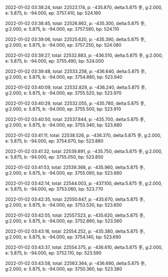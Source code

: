2022-01-02 03:38:24, total: 22523.174, p: -435.870, delta:5.875 手, g:2.000, e: 5.875, b: -94.000, ep: 3757.410, bp: 524.160

2022-01-02 03:38:45, total: 22526.862, p: -435.300, delta:5.875 手, g:2.000, e: 5.875, b: -94.000, ep: 3757.580, bp: 524.110

2022-01-02 03:39:06, total: 22525.620, p: -435.390, delta:5.875 手, g:2.000, e: 5.875, b: -94.000, ep: 3757.250, bp: 524.080

2022-01-02 03:39:27, total: 22532.883, p: -436.510, delta:5.875 手, g:2.000, e: 5.875, b: -94.000, ep: 3755.490, bp: 524.000

2022-01-02 03:39:48, total: 22533.258, p: -436.640, delta:5.875 手, g:2.000, e: 5.875, b: -94.000, ep: 3754.880, bp: 523.940

2022-01-02 03:40:09, total: 22532.829, p: -436.240, delta:5.875 手, g:2.000, e: 5.875, b: -94.000, ep: 3755.520, bp: 523.970

2022-01-02 03:40:29, total: 22532.055, p: -435.780, delta:5.875 手, g:2.000, e: 5.875, b: -94.000, ep: 3755.500, bp: 523.910

2022-01-02 03:40:50, total: 22537.844, p: -435.700, delta:5.875 手, g:2.000, e: 5.875, b: -94.000, ep: 3755.340, bp: 523.880

2022-01-02 03:41:11, total: 22538.526, p: -436.370, delta:5.875 手, g:2.000, e: 5.875, b: -94.000, ep: 3754.670, bp: 523.880

2022-01-02 03:41:32, total: 22539.891, p: -435.750, delta:5.875 手, g:2.000, e: 5.875, b: -94.000, ep: 3755.050, bp: 523.850

2022-01-02 03:41:53, total: 22539.368, p: -435.960, delta:5.875 手, g:2.000, e: 5.875, b: -94.000, ep: 3755.080, bp: 523.880

2022-01-02 03:42:14, total: 22544.003, p: -437.100, delta:5.875 手, g:2.000, e: 5.875, b: -94.000, ep: 3753.060, bp: 523.770

2022-01-02 03:42:35, total: 22550.647, p: -435.670, delta:5.875 手, g:2.000, e: 5.875, b: -94.000, ep: 3753.530, bp: 523.650

2022-01-02 03:42:55, total: 22557.523, p: -435.620, delta:5.875 手, g:2.000, e: 5.875, b: -94.000, ep: 3752.860, bp: 523.560

2022-01-02 03:43:16, total: 22554.252, p: -435.380, delta:5.875 手, g:2.000, e: 5.875, b: -94.000, ep: 3754.140, bp: 523.690

2022-01-02 03:43:37, total: 22554.375, p: -436.610, delta:5.875 手, g:2.000, e: 5.875, b: -94.000, ep: 3752.110, bp: 523.590

2022-01-02 03:43:58, total: 22563.364, p: -436.680, delta:5.875 手, g:2.000, e: 5.875, b: -94.000, ep: 3750.360, bp: 523.380